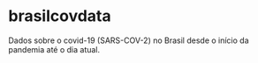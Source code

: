 # brasilcovdata
Dados sobre o covid-19 (SARS-COV-2) no Brasil desde o início da pandemia até o dia atual.
